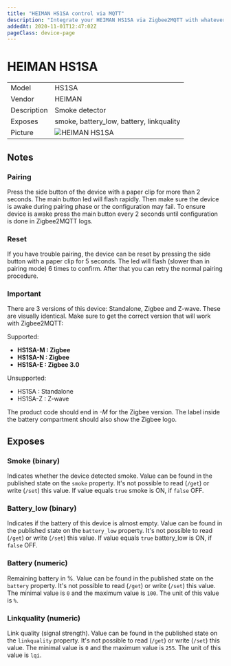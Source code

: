 ```yaml
---
title: "HEIMAN HS1SA control via MQTT"
description: "Integrate your HEIMAN HS1SA via Zigbee2MQTT with whatever smart home infrastructure you are using without the vendors bridge or gateway."
addedAt: 2020-11-01T12:47:02Z
pageClass: device-page
---
```


<!-- !!!! -->
<!-- ATTENTION: This file is auto-generated through docgen! -->
<!-- You can only edit the "## Notes"-Section till next h1 (#) or h2 heading (##). -->
<!-- Do NOT use h1 or h2 heading within "## Notes"-Section. -->
<!-- !!!! -->

# HEIMAN HS1SA

|     |     |
|-----|-----|
| Model | HS1SA  |
| Vendor  | HEIMAN  |
| Description | Smoke detector |
| Exposes | smoke, battery_low, battery, linkquality |
| Picture | ![HEIMAN HS1SA](https://www.zigbee2mqtt.io/images/devices/HS1SA.jpg) |


<!-- Notes BEGIN: You can edit here -->
## Notes


### Pairing

Press the side button of the device with a paper clip for more than 2 seconds. The main button led will flash rapidly. Then make sure the device is awake during pairing phase or the configuration may fail. To ensure device is awake press the main button every 2 seconds until configuration is done in Zigbee2MQTT logs.

### Reset

If you have trouble pairing, the device can be reset by pressing the side button with a paper clip for 5 seconds. The led will flash (slower than in pairing mode) 6 times to confirm. After that you can retry the normal pairing procedure.

### Important
There are 3 versions of this device: Standalone, Zigbee and Z-wave. These are visually identical. Make sure to get the correct version that will work with Zigbee2MQTT:

Supported:
- **HS1SA-M : Zigbee**
- **HS1SA-N : Zigbee**
- **HS1SA-E : Zigbee 3.0**

Unsupported:
- HS1SA : Standalone
- HS1SA-Z : Z-wave

The product code should end in *-M* for the Zigbee version. The label inside the battery compartment should also show the Zigbee logo.

<!-- Notes END: Do not edit below this line -->



## Exposes

### Smoke (binary)
Indicates whether the device detected smoke.
Value can be found in the published state on the `smoke` property.
It's not possible to read (`/get`) or write (`/set`) this value.
If value equals `true` smoke is ON, if `false` OFF.

### Battery_low (binary)
Indicates if the battery of this device is almost empty.
Value can be found in the published state on the `battery_low` property.
It's not possible to read (`/get`) or write (`/set`) this value.
If value equals `true` battery_low is ON, if `false` OFF.

### Battery (numeric)
Remaining battery in %.
Value can be found in the published state on the `battery` property.
It's not possible to read (`/get`) or write (`/set`) this value.
The minimal value is `0` and the maximum value is `100`.
The unit of this value is `%`.

### Linkquality (numeric)
Link quality (signal strength).
Value can be found in the published state on the `linkquality` property.
It's not possible to read (`/get`) or write (`/set`) this value.
The minimal value is `0` and the maximum value is `255`.
The unit of this value is `lqi`.

